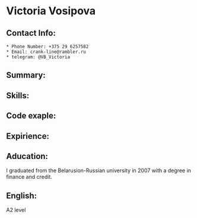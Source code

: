  # Victoria Vosipova
 ## Contact Info:
    * Phone Number: +375 29 6257582
    * Email: crank-line@rambler.ru
    * telegram: @VB_Victoria
## Summary:
## Skills:
## Code exaple:
## Expirience:
## Aducation:
I graduated from the Belarusion-Russian university in 2007 with a degree in finance and credit.
## English:
A2 level
